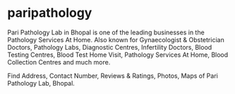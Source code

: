 # paripathology
Pari Pathology Lab in Bhopal is one of the leading businesses in the Pathology Services At Home. Also known for Gynaecologist & Obstetrician Doctors, Pathology Labs, Diagnostic Centres, Infertility Doctors, Blood Testing Centres, Blood Test Home Visit, Pathology Services At Home, Blood Collection Centres and much more.

Find Address, Contact Number, Reviews & Ratings, Photos, Maps of Pari Pathology Lab, Bhopal.
